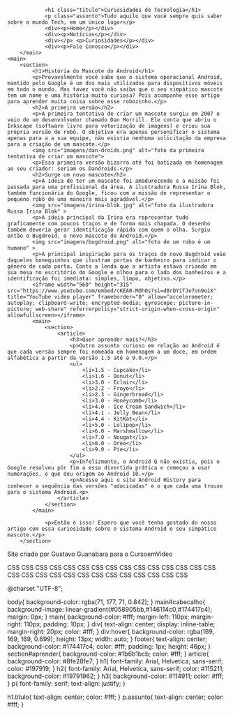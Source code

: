 <!DOCTYPE html>
<html lang="pt-br">
<head>
    <meta charset="UTF-8">
    <meta name="viewport" content="width=device-width, initial-scale=1.0">
    <link rel="shortcut icon" href="imagens/favicon.ico" type="image/x-icon">
    <title>Curiosidades de Tecnologia</title>
    <link rel="stylesheet" href="style.css">
</head>
<body>
        <main id="cabecalho">
        
                <h1 class="titulo">Curiosidades de Tecnologia</h1>
                <p class="assunto">Tudo aquilo que você sempre quis saber sobre o mundo Tech, em um único lugar</p>
                <div><p>Home</p></div>
                <div><p>Notícias</p></div>
                <div></p> <p>Curiosidades</p></div>
                <div><p>Fale Conosco</p></div>
        </main>
    <main> 
        <section>
            <h1>História do Mascote do Android</h1>
            <p>Provavelmente você sabe que o sistema operacional Android, mantido pelo Google é um dos mais utilizados para dispositivos móveis em todo o mundo. Mas tavez você não saiba que o seu simpático mascote tem um nome e uma história muito curiosa? Pois acompanhe esse artigo para aprender muita coisa sobre esse robozinho.</p>
            <h2>A primeira versão</h2>
            <p>A primeira tentativa de criar um mascote surgiu em 2007 e veio de um desenvolvedor chamado Dan Morrill. Ele conta que abriu o Inkscape (software livre para vetorização de imagens) e criou sua própria versão de robô. O objetivo era apenas personificar o sistema apenas para a a sua equipe, não existia nenhuma solicitação da empresa para a criação de um mascote.</p>
            <img src="imagens/dan-droids.png" alt="foto da primeira tentativa de criar um mascote">
            <p>Essa primeira versão bizarra até foi batizada em homenagem ao seu criador: seriam os Dandroids.</p>
            <h2>Surge um novo mascote</h2>
            <p>A ideia de ter um mascote foi amadurecendo e a missão foi passada para uma profissional da área. A ilustradora Russa Irina Blok, também funcionária do Google, ficou com a missão de representar o pequeno robô de uma maneira mais agradável.</p>
            <img src="imagens/irina-blok.jpg" alt="foto da ilustradora Russa Irina Blok" >
            <p>A ideia principal da Irina era representar tudo graficamente com poucos traços e de forma mais chapada. O desenho também deveria gerar identificação rápida com quem o olha. Surgiu então o Bugdroid, o novo mascote do Android.</p>
            <img src="imagens/bugdroid.png" alt="foto de um robo é um humano" >
            <p>A principal inspiração para os traços do novo Bugdroid veio daqueles bonequinhos que ilustram portas de banheiro para indicar o gênero de cada porta. Conta a lenda que a artista estava criando em sua mesa no escritório do Google e olhou para o lado dos banheiros e a identificação foi imediata: simples, limpo, objetivo.</p>
            <iframe width="560" height="315" src="https://www.youtube.com/embed/cKEA0-MOhOs?si=d8rDYiTJe7on9oiX" title="YouTube video player" frameborder="0" allow="accelerometer; autoplay; clipboard-write; encrypted-media; gyroscope; picture-in-picture; web-share" referrerpolicy="strict-origin-when-cross-origin" allowfullscreen></iframe>
            <main>
                <section>
                    <article>
                        <h3>Quer aprender mais?</h3>
                        <p>Outro assunto curioso em relação ao Android é que cada versão sempre foi nomeada em homenagem a um doce, em ordem alfabética a partir da versão 1.5 até a 9.0.</p>
                        <ul>
                            <li>1.5 - Cupcake</li>
                            <li>1.6 - Donut</li>
                            <li>3.0 - Eclair</li>
                            <li>2.2 - Froyo</li>
                            <li>2.3 - Gingerbread</li>
                            <li>3.0 - Honeycomb</li>
                            <li>4.0 - Ice Cream Sandwich</li>
                            <li>4.1 - Jelly Bean</li>
                            <li>4.4 - KitKat</li>
                            <li>5.0 - Lolipop</li>
                            <li>6.0 - Marshmallow</li>
                            <li>7.0 - Nougat</li>
                            <li>8.0 - Oreo</li>
                            <li>9.0 - Pie</li>
                        </ul>
                        <p>Infelizmente, o Android Q não existiu, pois o Google resolveu pôr fim a essa divertida prática e começou a usar numerações, o que deu origem ao Android 10.</p>
                        <p>Acesse aqui o site Android History para conhecer a sequência das versões "adocicadas" e o que cada uma trouxe para o sistema Android.<p>
                    </article>
                </section>
            </main>
            
                <p>Então é isso! Espero que você tenha gostado do nosso artigo com essa curiosidade sobre o sistema Android e seu simpático mascote.</p>
        </section>
    
</main>
    <footer>
        <p>Site criado por Gustavo Guanabara para o CursoemVideo</p>
    </footer>
</body>
</html>




CSS CSS CSS CSS CSS CSS CSS CSS CSS CSS CSS CSS CSS CSS CSS CSS CSS CSS CSS CSS CSS CSS CSS CSS CSS CSS CSS CSS 

@charset "UTF-8";

body{
    background-color: rgba(71, 177, 71, 0.842);
}
main#cabecalho{
    background-image: linear-gradient(#058905bb,#146114c0,#174417c4);
    margin: 0px;
}
main{
    background-color: #fff;
    margin-left: 110px;
    margin-right: 110px;
    padding: 10px;
}
div{
    text-align: center;
    display: inline-table;
    margin-right: 20px;
    color: #fff;
}
div:hover{
    background-color: rgba(169, 169, 169, 0.699);
    height: 13px;
    width: auto;
}
footer{
    text-align: center;
    background-color: #174417c4;
    color: #fff;
    padding: 1px;
    height: 46px;
}
section#aprender{
    background-color: #1b6b1bcb;
    color: #fff;
}
article{
    background-color: #8fe28fe7;
}
h1{
    font-family: Arial, Helvetica, sans-serif;
    color: #197919;
}
h2{
    font-family: Arial, Helvetica, sans-serif;
    color: #115211;
    background-color: #19791962;
}
h3{
    background-color: #114911;
    color: #fff;
}
p{
    font-family: serif;
    text-align: justify;
}

h1.titulo{
    text-align: center;
    color: #fff;
}
p.assunto{
    text-align: center;
    color: #fff; 
}
